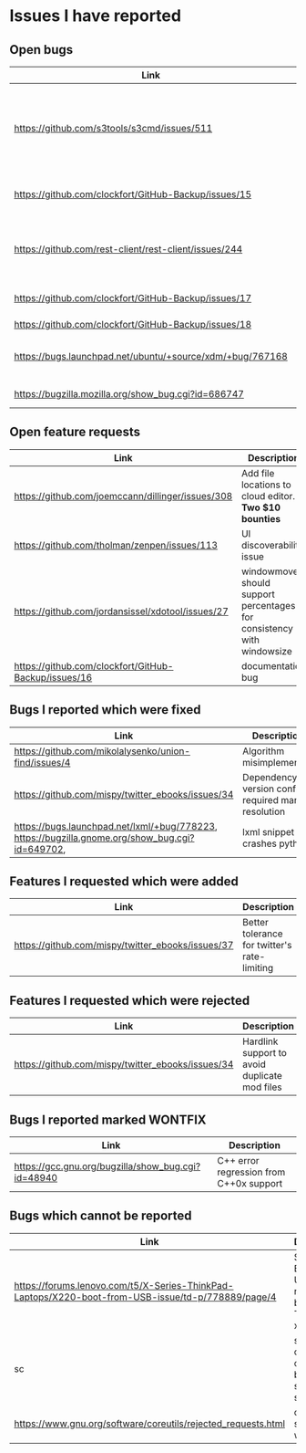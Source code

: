 Issues I have reported
======================

Open bugs
---------

| Link                                                 | Description                                                  |
|------------------------------------------------------|--------------------------------------------------------------|
|                                                      |                                                              |
| https://github.com/s3tools/s3cmd/issues/511          | s3tools does not support requester-pays buckets (regression) |
| https://github.com/clockfort/GitHub-Backup/issues/15 | updating a repo with no user crashes                         |
| https://github.com/rest-client/rest-client/issues/244 | redirects do not work when POSTing a file                   |
| https://github.com/clockfort/GitHub-Backup/issues/17 | private repos cause crash                                    |
| https://github.com/clockfort/GitHub-Backup/issues/18 | crash                                                        |
| https://bugs.launchpad.net/ubuntu/+source/xdm/+bug/767168 | very fast ubuntu boot has race condition                |
| https://bugzilla.mozilla.org/show_bug.cgi?id=686747  | (didn't report)                                              |

Open feature requests
---------------------

| Link                                                 | Description                                                  |
|------------------------------------------------------|--------------------------------------------------------------|
| https://github.com/joemccann/dillinger/issues/308    | Add file locations to cloud editor. **Two $10 bounties**     |
| https://github.com/tholman/zenpen/issues/113         | UI discoverability issue                                     |
| https://github.com/jordansissel/xdotool/issues/27    | windowmove should support percentages for consistency with windowsize |
| https://github.com/clockfort/GitHub-Backup/issues/16 | documentation bug                                            |

Bugs I reported which were fixed
--------------------------------

| Link                                                 | Description                                              |
|------------------------------------------------------|----------------------------------------------------------|
| https://github.com/mikolalysenko/union-find/issues/4 | Algorithm misimplemented                                 |
| https://github.com/mispy/twitter_ebooks/issues/34    | Dependency version conflict required manual resolution   |
| https://bugs.launchpad.net/lxml/+bug/778223, https://bugzilla.gnome.org/show_bug.cgi?id=649702,           | lxml snippet crashes python                              |

Features I requested which were added
-------------------------------------

| Link                                                 | Description                                              |
|------------------------------------------------------|----------------------------------------------------------|
| https://github.com/mispy/twitter_ebooks/issues/37    | Better tolerance for twitter's rate-limiting             |

Features I requested which were rejected
----------------------------------------

| Link                                                 | Description                                              |
|------------------------------------------------------|----------------------------------------------------------|
| https://github.com/mispy/twitter_ebooks/issues/34    | Hardlink support to avoid duplicate mod files            |


Bugs I reported marked WONTFIX
------------------------------

| Link                                                 | Description                                              |
|------------------------------------------------------|----------------------------------------------------------|
| https://gcc.gnu.org/bugzilla/show_bug.cgi?id=48940   | C++ error regression from C++0x support                  | 

Bugs which cannot be reported
-----------------------------

| Link                                                 | Description                                              |
|------------------------------------------------------|----------------------------------------------------------|
| https://forums.lenovo.com/t5/X-Series-ThinkPad-Laptops/X220-boot-from-USB-issue/td-p/778889/page/4 | SanDisk Extreme USB drive not bootable on Thinkpad x220 |
| sc                                                   | sc has no option to clean up backups on successful save  |
| https://www.gnu.org/software/coreutils/rejected_requests.html | cut should split on whitespace |
